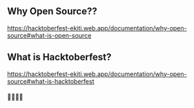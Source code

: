 ## Why Open Source??
https://hacktoberfest-ekiti.web.app/documentation/why-open-source#what-is-open-source

## What is Hacktoberfest?
https://hacktoberfest-ekiti.web.app/documentation/why-open-source#what-is-hacktoberfest

#### 🚀🚀🚀🚀
